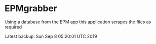 # EPMgrabber
Using a database from the EPM app this application scrapes the files as required


Latest backup: Sun Sep 8 05:20:01 UTC 2019
